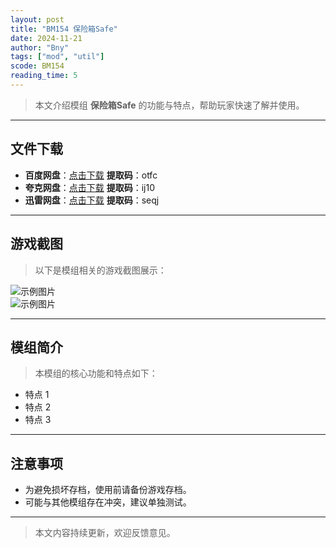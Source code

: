 ```yaml
---
layout: post
title: "BM154 保险箱Safe"
date: 2024-11-21
author: "Bny"
tags: ["mod", "util"]
scode: BM154
reading_time: 5
---
```


> 本文介绍模组 **保险箱Safe** 的功能与特点，帮助玩家快速了解并使用。

---





## 文件下载
- **百度网盘**：[点击下载](https://pan.baidu.com/s/1OKLsfj_xUjoPtAGm5elg4A?pwd=otfc)  **提取码**：otfc  
- **夸克网盘**：[点击下载](https://pan.quark.cn/s/418b230cb3bd?pwd=ij10)  **提取码**：ij10  
- **迅雷网盘**：[点击下载](https://pan.xunlei.com/s/VOCCbgLwIeXK2RN4MTAx7PagA1?pwd=seqj)  **提取码**：seqj  

---

## 游戏截图
> 以下是模组相关的游戏截图展示：

![示例图片](https://example.com/screenshot1.jpg)  
![示例图片](https://example.com/screenshot2.jpg)

---

## 模组简介
> 本模组的核心功能和特点如下：
- 特点 1
- 特点 2
- 特点 3

---

## 注意事项
- 为避免损坏存档，使用前请备份游戏存档。
- 可能与其他模组存在冲突，建议单独测试。

---

> 本文内容持续更新，欢迎反馈意见。
